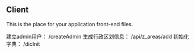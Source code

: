 ## Client

This is the place for your application front-end files.

建立admin用户： /createAdmin
生成行政区划信息： /api/z_areas/add
初始化字典： /dicInit
